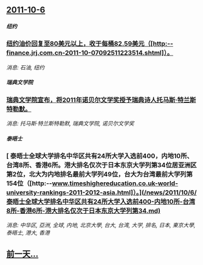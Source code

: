 ## [2011-10-6](/news/2011/10/6/index.md)

##### 纽约
### [ 纽约油价回复至80美元以上，收于每桶82.59美元（[http:--finance.jrj.com.cn-2011-10-07092511223514.shtml]）。](/news/2011/10/6/纽约油价回复至80美元以上-收于每桶8259美元-http-financejrjcomcn-2011-1.md)
_消息: 石油, 纽约_

##### 瑞典文学院
### [瑞典文学院宣布，将2011年诺贝尔文学奖授予瑞典诗人托马斯·特兰斯特勒默。](/news/2011/10/6/瑞典文学院宣布-将2011年诺贝尔文学奖授予瑞典诗人托马斯-特兰斯特勒默.md)
_消息: 托马斯·特兰斯特勒默, 瑞典文学院, 诺贝尔文学奖_

##### 泰晤士
### [ 泰晤士全球大学排名中华区共有24所大学入选前400，内地10所、台湾8所、香港6所。港大排名仅次于日本东京大学列第34位居亚洲区第2位，北大为内地排名最前大学列49位，台大为台湾最前大学列第154位（[http:--www.timeshighereducation.co.uk-world-university-rankings-2011-2012-asia.html]）。](/news/2011/10/6/泰晤士全球大学排名中华区共有24所大学入选前400-内地10所-台湾8所-香港6所-港大排名仅次于日本东京大学列第34.md)
_消息: 中华区, 亞洲, 全球, 内地, 北京大學, 台大, 台湾, 大学, 排名, 日本, 東京大學, 泰晤士, 港大, 香港_

## [前一天...](/news/2011/10/5/index.md)

